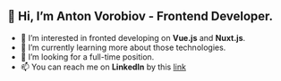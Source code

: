 ## 👋 Hi, I’m Anton Vorobiov - Frontend Developer.
- 👀 I’m interested in fronted developing on **Vue.js** and **Nuxt.js**.
- 🌱 I’m currently learning more about those technologies.
- 💞️ I’m looking for a full-time position.
- 📫 You can reach me on **LinkedIn** by this [link](https://www.linkedin.com/in/%F0%9F%87%BA%F0%9F%87%A6-anton-vorobiov-%F0%9F%87%BA%F0%9F%87%A6-b72402106/) 
